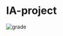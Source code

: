 ﻿# IA-project
![grade](https://github.com/Danval-003/IA-project/assets/77825594/05eb1982-f081-45c0-a95f-49bd8a2a894f)
